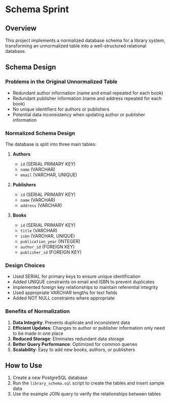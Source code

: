 # Schema Sprint

## Overview
This project implements a normalized database schema for a library system, transforming an unnormalized table into a well-structured relational database.

## Schema Design

### Problems in the Original Unnormalized Table
- Redundant author information (name and email repeated for each book)
- Redundant publisher information (name and address repeated for each book)
- No unique identifiers for authors or publishers
- Potential data inconsistency when updating author or publisher information

### Normalized Schema Design
The database is split into three main tables:

1. **Authors**
   - `id` (SERIAL PRIMARY KEY)
   - `name` (VARCHAR)
   - `email` (VARCHAR, UNIQUE)

2. **Publishers**
   - `id` (SERIAL PRIMARY KEY)
   - `name` (VARCHAR)
   - `address` (VARCHAR)

3. **Books**
   - `id` (SERIAL PRIMARY KEY)
   - `title` (VARCHAR)
   - `isbn` (VARCHAR, UNIQUE)
   - `publication_year` (INTEGER)
   - `author_id` (FOREIGN KEY)
   - `publisher_id` (FOREIGN KEY)

### Design Choices
- Used SERIAL for primary keys to ensure unique identification
- Added UNIQUE constraints on email and ISBN to prevent duplicates
- Implemented foreign key relationships to maintain referential integrity
- Used appropriate VARCHAR lengths for text fields
- Added NOT NULL constraints where appropriate

### Benefits of Normalization
1. **Data Integrity**: Prevents duplicate and inconsistent data
2. **Efficient Updates**: Changes to author or publisher information only need to be made in one place
3. **Reduced Storage**: Eliminates redundant data storage
4. **Better Query Performance**: Optimized for common queries
5. **Scalability**: Easy to add new books, authors, or publishers

## How to Use
1. Create a new PostgreSQL database
2. Run the `library_schema.sql` script to create the tables and insert sample data
3. Use the example JOIN query to verify the relationships between tables
